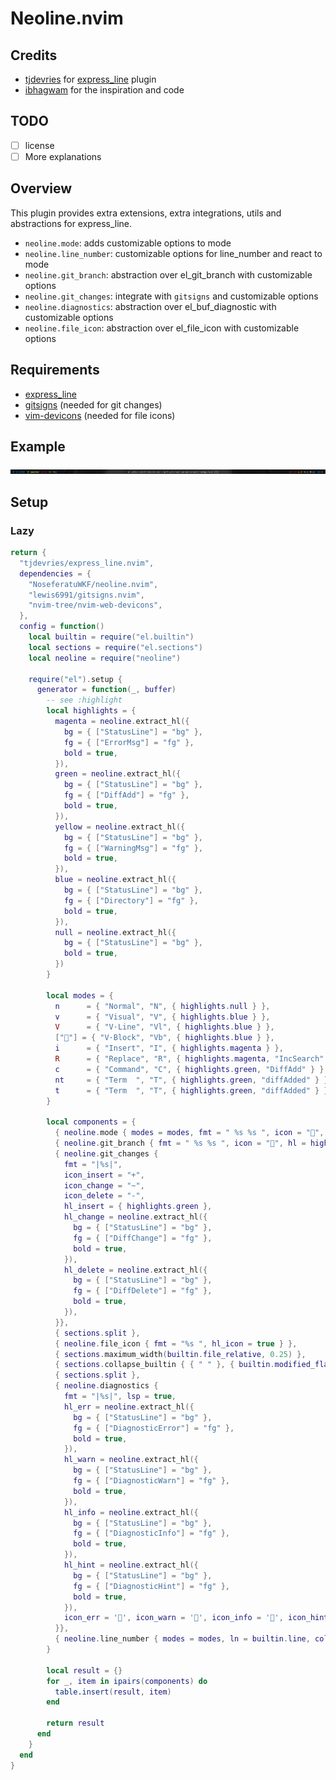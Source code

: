 # Neoline.nvim

## Credits
- [tjdevries](https://github.com/tjdevries) for [express_line](https://github.com/tjdevries/express_line.nvim) plugin
- [ibhagwam](https://github.com/ibhagwan) for the inspiration and code

## TODO
- [ ] license
- [ ] More explanations

## Overview
This plugin provides extra extensions, extra integrations, utils and abstractions for express_line.
- `neoline.mode`: adds customizable options to mode
- `neoline.line_number`: customizable options for line_number and react to mode
- `neoline.git_branch`: abstraction over el_git_branch with customizable options
- `neoline.git_changes`: integrate with `gitsigns` and customizable options
- `neoline.diagnostics`: abstraction over el_buf_diagnostic with customizable options
- `neoline.file_icon`: abstraction over el_file_icon with customizable options

## Requirements
- [express_line](https://github.com/tjdevries/express_line.nvim)
- [gitsigns](https://github.com/lewis6991/gitsigns.nvim) (needed for git changes)
- [vim-devicons](https://github.com/ryanoasis/vim-devicons) (needed for file icons)

## Example

![1]( example/1.png )

## Setup

### Lazy
```lua
return {
  "tjdevries/express_line.nvim",
  dependencies = {
    "NoseferatuWKF/neoline.nvim",
    "lewis6991/gitsigns.nvim",
    "nvim-tree/nvim-web-devicons",
  },
  config = function()
    local builtin = require("el.builtin")
    local sections = require("el.sections")
    local neoline = require("neoline")

    require("el").setup {
      generator = function(_, buffer)
        -- see :highlight
        local highlights = {
          magenta = neoline.extract_hl({
            bg = { ["StatusLine"] = "bg" },
            fg = { ["ErrorMsg"] = "fg" },
            bold = true,
          }),
          green = neoline.extract_hl({
            bg = { ["StatusLine"] = "bg" },
            fg = { ["DiffAdd"] = "fg" },
            bold = true,
          }),
          yellow = neoline.extract_hl({
            bg = { ["StatusLine"] = "bg" },
            fg = { ["WarningMsg"] = "fg" },
            bold = true,
          }),
          blue = neoline.extract_hl({
            bg = { ["StatusLine"] = "bg" },
            fg = { ["Directory"] = "fg" },
            bold = true,
          }),
          null = neoline.extract_hl({
            bg = { ["StatusLine"] = "bg" },
            bold = true,
          })
        }

        local modes = {
          n      = { "Normal", "N", { highlights.null } },
          v      = { "Visual", "V", { highlights.blue } },
          V      = { "V·Line", "Vl", { highlights.blue } },
          [""] = { "V·Block", "Vb", { highlights.blue } },
          i      = { "Insert", "I", { highlights.magenta } },
          R      = { "Replace", "R", { highlights.magenta, "IncSearch" } },
          c      = { "Command", "C", { highlights.green, "DiffAdd" } },
          nt     = { "Term  ", "T", { highlights.green, "diffAdded" } },
          t      = { "Term  ", "T", { highlights.green, "diffAdded" } },
        }

        local components = {
          { neoline.mode { modes = modes, fmt = " %s %s ", icon = "󰻽", hl_icon_only = false } },
          { neoline.git_branch { fmt = " %s %s ", icon = "", hl = highlights.yellow } },
          { neoline.git_changes {
            fmt = "|%s|",
            icon_insert = "+",
            icon_change = "~",
            icon_delete = "-",
            hl_insert = { highlights.green },
            hl_change = neoline.extract_hl({
              bg = { ["StatusLine"] = "bg" },
              fg = { ["DiffChange"] = "fg" },
              bold = true,
            }),
            hl_delete = neoline.extract_hl({
              bg = { ["StatusLine"] = "bg" },
              fg = { ["DiffDelete"] = "fg" },
              bold = true,
            }),
          }},
          { sections.split },
          { neoline.file_icon { fmt = "%s ", hl_icon = true } },
          { sections.maximum_width(builtin.file_relative, 0.25) },
          { sections.collapse_builtin { { " " }, { builtin.modified_flag } } },
          { sections.split },
          { neoline.diagnostics {
            fmt = "|%s|", lsp = true,
            hl_err = neoline.extract_hl({
              bg = { ["StatusLine"] = "bg" },
              fg = { ["DiagnosticError"] = "fg" },
              bold = true,
            }),
            hl_warn = neoline.extract_hl({
              bg = { ["StatusLine"] = "bg" },
              fg = { ["DiagnosticWarn"] = "fg" },
              bold = true,
            }),
            hl_info = neoline.extract_hl({
              bg = { ["StatusLine"] = "bg" },
              fg = { ["DiagnosticInfo"] = "fg" },
              bold = true,
            }),
            hl_hint = neoline.extract_hl({
              bg = { ["StatusLine"] = "bg" },
              fg = { ["DiagnosticHint"] = "fg" },
              bold = true,
            }),
            icon_err = '', icon_warn = '', icon_info = '', icon_hint = '󰌵',
          }},
          { neoline.line_number { modes = modes, ln = builtin.line, col = builtin.column, fmt = " %s:%s " }},
        }

        local result = {}
        for _, item in ipairs(components) do
          table.insert(result, item)
        end

        return result
      end
    }
  end
}
```
